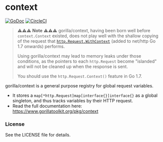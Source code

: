 context
=======
[![GoDoc](https://godoc.org/github.com/gorilla/context?status.svg)](https://godoc.org/github.com/gorilla/context)
[![CircleCI](https://circleci.com/gh/gorilla/context.svg?style=svg)](https://circleci.com/gh/gorilla/context)

> ⚠⚠⚠ **Note** ⚠⚠⚠ gorilla/context, having been born well before `context.Context` existed, does not play well
> with the shallow copying of the request that [`http.Request.WithContext`](https://golang.org/pkg/net/http/#Request.WithContext) (added to net/http Go 1.7 onwards) performs.
>
> Using gorilla/context may lead to memory leaks under those conditions, as the pointers to each `http.Request` become "islanded" and will not be cleaned up when the response is sent.
>
> You should use the `http.Request.Context()` feature in Go 1.7.

gorilla/context is a general purpose registry for global request variables.

* It stores a `map[*http.Request]map[interface{}]interface{}` as a global singleton, and thus tracks variables by their HTTP request.
* Read the full documentation here: https://www.gorillatoolkit.org/pkg/context

### License

See the LICENSE file for details.
